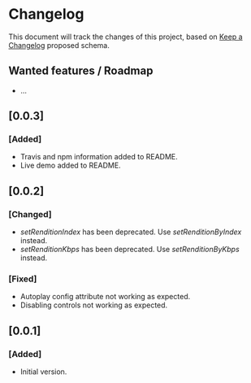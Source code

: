 # Changelog

This document will track the changes of this project, based on [Keep a Changelog](https://keepachangelog.com/en/1.0.0/) proposed schema.

## Wanted features / Roadmap
- ...

## [0.0.3]
### [Added]
- Travis and npm information added to README.
- Live demo added to README.

## [0.0.2]
### [Changed]
- *setRenditionIndex* has been deprecated. Use *setRenditionByIndex* instead.
- *setRenditionKbps* has been deprecated. Use *setRenditionByKbps* instead.
### [Fixed]
- Autoplay config attribute not working as expected.
- Disabling controls not working as expected.

## [0.0.1]
### [Added]
- Initial version.
